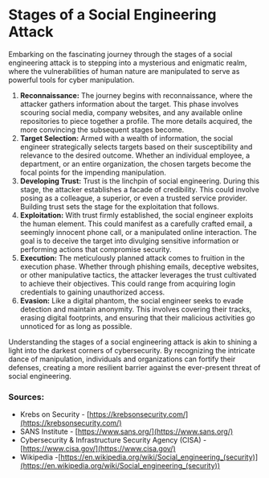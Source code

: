 # Stages of a Social Engineering Attack

Embarking on the fascinating journey through the stages of a social engineering attack is to stepping into a mysterious and enigmatic realm, where the vulnerabilities of human nature are manipulated to serve as powerful tools for cyber manipulation.

1. **Reconnaissance:**
The journey begins with reconnaissance, where the attacker gathers information about the target. This phase involves scouring social media, company websites, and any available online repositories to piece together a profile. The more details acquired, the more convincing the subsequent stages become.
2. **Target Selection:**
Armed with a wealth of information, the social engineer strategically selects targets based on their susceptibility and relevance to the desired outcome. Whether an individual employee, a department, or an entire organization, the chosen targets become the focal points for the impending manipulation.
3. **Developing Trust:**
Trust is the linchpin of social engineering. During this stage, the attacker establishes a facade of credibility. This could involve posing as a colleague, a superior, or even a trusted service provider. Building trust sets the stage for the exploitation that follows.
4. **Exploitation:**
With trust firmly established, the social engineer exploits the human element. This could manifest as a carefully crafted email, a seemingly innocent phone call, or a manipulated online interaction. The goal is to deceive the target into divulging sensitive information or performing actions that compromise security.
5. **Execution:**
The meticulously planned attack comes to fruition in the execution phase. Whether through phishing emails, deceptive websites, or other manipulative tactics, the attacker leverages the trust cultivated to achieve their objectives. This could range from acquiring login credentials to gaining unauthorized access.
6. **Evasion:**
Like a digital phantom, the social engineer seeks to evade detection and maintain anonymity. This involves covering their tracks, erasing digital footprints, and ensuring that their malicious activities go unnoticed for as long as possible.

Understanding the stages of a social engineering attack is akin to shining a light into the darkest corners of cybersecurity. By recognizing the intricate dance of manipulation, individuals and organizations can fortify their defenses, creating a more resilient barrier against the ever-present threat of social engineering.

### Sources:

- Krebs on Security - [https://krebsonsecurity.com/](https://krebsonsecurity.com/)
- SANS Institute - [https://www.sans.org/](https://www.sans.org/)
- Cybersecurity & Infrastructure Security Agency (CISA) - [https://www.cisa.gov/](https://www.cisa.gov/)
- Wikipedia -[https://en.wikipedia.org/wiki/Social_engineering_(security)](https://en.wikipedia.org/wiki/Social_engineering_(security))
